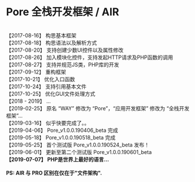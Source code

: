 # Pore 全栈开发框架 / AIR
 <br>
【2017-08-16】 构思基本框架 <br>
【2017-08-18】 构思语法以及解析方式 <br>
【2017-08-20】 支持创建少数UI控件以及属性修改 <br>
【2017-08-26】 加入模块化控件，支持发起HTTP请求及PHP函数的调用 <br>
【2017-08-27】 支持并规范JS类，PHP库的开发 <br>
【2017-09-12】 重构框架 <br>
【2017-10-21】 优化入口函数 <br>
【2017-10-24】 支持引用基本文件 <br>
【2017-10-25】 优化GUI文件处理方式 <br>
【2018 - 2019】 ... <br>
【2019-02-25】 原名 “WAY” 修改为 “Pore”，“应用开发框架” 修改为 “全栈开发框架”... <br>
【2019-03-16】 似乎快要完成了。。 <br>
【2019-04-06】 Pore_v1.0.0.190406_beta 完成 <br>
【2019-05-18】 Pore_v1.0.0.190518_beta 完成 <br>
【2019-05-25】 首个测试版 Pore_v1.0.0.190524_beta 发布！ <br>
【2019-06-01】 更新至第二个测试版 Pore_v1.0.0.190601_beta <br>
<b>【2019-07-07】 PHP是世界上最好的语言... <br></b>
<br>
<b>PS: AIR 与 PRO 区别在仅在于"文件架构".</b><br>
